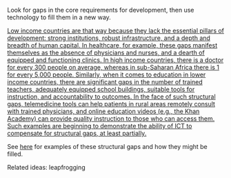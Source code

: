 Look for gaps in the core requirements for development, then use technology to fill them in a new way.

[Low income countries are that way because they lack the essential pillars of development: strong institutions, robust infrastructure, and a depth and breadth of human capital. In healthcare, for example, these gaps manifest themselves as the absence of physicians and nurses, and a dearth of equipped and functioning clinics. In high income countries, there is a doctor for every 300 people on average, whereas in sub-Saharan Africa there is 1 for every 5,000 people. Similarly, when it comes to education in lower income countries, there are significant gaps in the number of trained teachers, adequately equipped school buildings, suitable tools for instruction, and accountability to outcomes. In the face of such structural gaps, telemedicine tools can help patients in rural areas remotely consult with trained physicians, and online education videos (e.g., the Khan Academy) can provide quality instruction to those who can access them. Such examples are beginning to demonstrate the ability of ICT to compensate for structural gaps, at least partially.](https://www.ligtt.org/sites/all/files/page/50BTs-Consolidated.pdf#page=385)

See [here](https://www.ligtt.org/sites/all/files/page/50BTs-Consolidated.pdf#page=386) for examples of these structural gaps and how they might be filled.

Related ideas: leapfrogging
